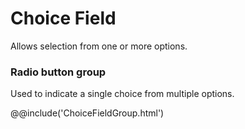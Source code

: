 # Choice Field
Allows selection from one or more options.

### Radio button group
Used to indicate a single choice from multiple options.

@@include('ChoiceFieldGroup.html')
